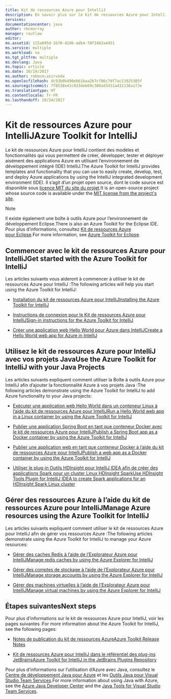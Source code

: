 ```yaml
---
title: Kit de ressources Azure pour IntelliJ
description: En savoir plus sur le kit de ressources Azure pour IntelliJ.
services: 
documentationcenter: java
author: rmcmurray
manager: routlaw
editor: 
ms.assetid: 115a095d-1b70-41d6-adb4-78f24b2a4451
ms.service: multiple
ms.workload: na
ms.tgt_pltfrm: multiple
ms.devlang: Java
ms.topic: article
ms.date: 10/19/2017
ms.author: robmcm;asirveda
ms.openlocfilehash: dc93b0b490eb61baa2b7cf86c7df7ac13925305f
ms.sourcegitcommit: 7f8538e41c833deb69c300ad3431a431136a1f3e
ms.translationtype: HT
ms.contentlocale: fr-FR
ms.lasthandoff: 10/24/2017
---
```

# <a name="azure-toolkit-for-intellij"></a><span data-ttu-id="f8a48-103">Kit de ressources Azure pour IntelliJ</span><span class="sxs-lookup"><span data-stu-id="f8a48-103">Azure Toolkit for IntelliJ</span></span>
<span data-ttu-id="f8a48-104">Le kit de ressources Azure pour IntelliJ contient des modèles et fonctionnalités qui vous permettent de créer, développer, tester et déployer aisément des applications Azure en utilisant l’environnement de développement intégré (IDE) IntelliJ.</span><span class="sxs-lookup"><span data-stu-id="f8a48-104">The Azure Toolkit for IntelliJ provides templates and functionality that you can use to easily create, develop, test, and deploy Azure applications by using the IntelliJ integrated development environment (IDE).</span></span> <span data-ttu-id="f8a48-105">Il s’agit d’un projet open source, dont le code source est disponible sous [licence MIT du site du projet](https://github.com/microsoft/azure-tools-for-java).</span><span class="sxs-lookup"><span data-stu-id="f8a48-105">It is an open-source project whose source code is available under the [MIT license from the project's site](https://github.com/microsoft/azure-tools-for-java).</span></span>

> [!NOTE]
> <span data-ttu-id="f8a48-106">Il existe également une boîte à outils Azure pour l’environnement de développement Eclipse.</span><span class="sxs-lookup"><span data-stu-id="f8a48-106">There is also an Azure Toolkit for the Eclipse IDE.</span></span> <span data-ttu-id="f8a48-107">Pour plus d’informations, consultez [Kit de ressources Azure pour Eclipse](../eclipse/azure-toolkit-for-eclipse.md).</span><span class="sxs-lookup"><span data-stu-id="f8a48-107">For more information, see [Azure Toolkit for Eclipse](../eclipse/azure-toolkit-for-eclipse.md).</span></span>
> 
> 

## <a name="get-started-with-the-azure-toolkit-for-intellij"></a><span data-ttu-id="f8a48-108">Commencer avec le kit de ressources Azure pour IntelliJ</span><span class="sxs-lookup"><span data-stu-id="f8a48-108">Get started with the Azure Toolkit for IntelliJ</span></span>
<span data-ttu-id="f8a48-109">Les articles suivants vous aideront à commencer à utiliser le kit de ressources Azure pour IntelliJ :</span><span class="sxs-lookup"><span data-stu-id="f8a48-109">The following articles will help you start using the Azure Toolkit for IntelliJ:</span></span>

* [<span data-ttu-id="f8a48-110">Installation du kit de ressources Azure pour IntelliJ</span><span class="sxs-lookup"><span data-stu-id="f8a48-110">Installing the Azure Toolkit for IntelliJ</span></span>](azure-toolkit-for-intellij-installation.md)

* [<span data-ttu-id="f8a48-111">Instructions de connexion pour le Kit de ressources Azure pour IntelliJ</span><span class="sxs-lookup"><span data-stu-id="f8a48-111">Sign-in instructions for the Azure Toolkit for IntelliJ</span></span>](azure-toolkit-for-intellij-sign-in-instructions.md)

* [<span data-ttu-id="f8a48-112">Créer une application web Hello World pour Azure dans IntelliJ</span><span class="sxs-lookup"><span data-stu-id="f8a48-112">Create a Hello World web app for Azure in IntelliJ</span></span>](azure-toolkit-for-intellij-create-hello-world-web-app.md)

## <a name="use-the-azure-toolkit-for-intellij-with-your-java-projects"></a><span data-ttu-id="f8a48-113">Utilisez le kit de ressources Azure pour IntelliJ avec vos projets Java</span><span class="sxs-lookup"><span data-stu-id="f8a48-113">Use the Azure Toolkit for IntelliJ with your Java Projects</span></span>
<span data-ttu-id="f8a48-114">Les articles suivants expliquent comment utiliser la Boîte à outils Azure pour IntelliJ afin d’ajouter la fonctionnalité Azure à vos projets Java :</span><span class="sxs-lookup"><span data-stu-id="f8a48-114">The following articles demonstrate using the Azure Toolkit for IntelliJ to add Azure functionality to your Java projects:</span></span>

* [<span data-ttu-id="f8a48-115">Exécuter une application web Hello World dans un conteneur Linux à l’aide du kit de ressources Azure pour IntelliJ</span><span class="sxs-lookup"><span data-stu-id="f8a48-115">Run a Hello World web app in a Linux container by using the Azure Toolkit for IntelliJ</span></span>](azure-toolkit-for-intellij-hello-world-web-app-linux.md)

* [<span data-ttu-id="f8a48-116">Publier une application Spring Boot en tant que conteneur Docker avec le kit de ressources Azure pour IntelliJ</span><span class="sxs-lookup"><span data-stu-id="f8a48-116">Publish a Spring Boot app as a Docker container by using the Azure Toolkit for IntelliJ</span></span>](azure-toolkit-for-intellij-publish-spring-boot-docker-app.md)

* [<span data-ttu-id="f8a48-117">Publier une application web en tant que conteneur Docker à l’aide du kit de ressources Azure pour IntelliJ</span><span class="sxs-lookup"><span data-stu-id="f8a48-117">Publish a web app as a Docker container by using the Azure Toolkit for IntelliJ</span></span>](azure-toolkit-for-intellij-publish-as-docker-container.md)

* [<span data-ttu-id="f8a48-118">Utiliser le plug-in Outils HDInsight pour IntelliJ IDEA afin de créer des applications Spark pour un cluster Linux HDInsight Spark</span><span class="sxs-lookup"><span data-stu-id="f8a48-118">Use HDInsight Tools Plugin for IntelliJ IDEA to create Spark applications for an HDInsight Spark Linux cluster</span></span>](/azure/hdinsight/hdinsight-apache-spark-intellij-tool-plugin)

## <a name="manage-azure-resources-using-the-azure-toolkit-for-intellij"></a><span data-ttu-id="f8a48-119">Gérer des ressources Azure à l’aide du kit de ressources Azure pour IntelliJ</span><span class="sxs-lookup"><span data-stu-id="f8a48-119">Manage Azure resources using the Azure Toolkit for IntelliJ</span></span>
<span data-ttu-id="f8a48-120">Les articles suivants expliquent comment utiliser le kit de ressources Azure pour IntelliJ afin de gérer vos ressources Azure :</span><span class="sxs-lookup"><span data-stu-id="f8a48-120">The following articles demonstrate using the Azure Toolkit for IntelliJ to manage your Azure resources:</span></span>

* [<span data-ttu-id="f8a48-121">Gérer des caches Redis à l’aide de l’Explorateur Azure pour IntelliJ</span><span class="sxs-lookup"><span data-stu-id="f8a48-121">Manage redis caches by using the Azure Explorer for IntelliJ</span></span>](azure-toolkit-for-intellij-managing-redis-caches-using-azure-explorer.md)

* [<span data-ttu-id="f8a48-122">Gérer des comptes de stockage à l’aide de l’Explorateur Azure pour IntelliJ</span><span class="sxs-lookup"><span data-stu-id="f8a48-122">Manage storage accounts by using the Azure Explorer for IntelliJ</span></span>](azure-toolkit-for-intellij-managing-virtual-machines-using-azure-explorer.md)

* [<span data-ttu-id="f8a48-123">Gérer des machines virtuelles à l’aide de l’Explorateur Azure pour IntelliJ</span><span class="sxs-lookup"><span data-stu-id="f8a48-123">Manage virtual machines by using the Azure Explorer for IntelliJ</span></span>](azure-toolkit-for-intellij-managing-storage-accounts-using-azure-explorer.md)

## <a name="next-steps"></a><span data-ttu-id="f8a48-124">Étapes suivantes</span><span class="sxs-lookup"><span data-stu-id="f8a48-124">Next steps</span></span>

<span data-ttu-id="f8a48-125">Pour plus d’informations sur le kit de ressources Azure pour IntelliJ, voir les pages suivantes :</span><span class="sxs-lookup"><span data-stu-id="f8a48-125">For more information about the Azure Toolkit for IntelliJ, see the following pages:</span></span>

* [<span data-ttu-id="f8a48-126">Notes de publication du kit de ressources Azure</span><span class="sxs-lookup"><span data-stu-id="f8a48-126">Azure Toolkit Release Notes</span></span>](https://github.com/Microsoft/azure-tools-for-java/releases)

* [<span data-ttu-id="f8a48-127">Kit de ressources Azure pour IntelliJ dans le référentiel des plug-ins JetBrains</span><span class="sxs-lookup"><span data-stu-id="f8a48-127">Azure Toolkit for IntelliJ in the JetBrains Plugins Repository</span></span>](https://plugins.jetbrains.com/plugin/8053-azure-toolkit-for-intellij)

<span data-ttu-id="f8a48-128">Pour plus d’informations sur l’utilisation d’Azure avec Java, consultez le [Centre de développement Java pour Azure](https://azure.microsoft.com/develop/java/) et les [Outils Java pour Visual Studio Team Services](https://java.visualstudio.com/).</span><span class="sxs-lookup"><span data-stu-id="f8a48-128">For more information about using Java with Azure, see the [Azure Java Developer Center](https://azure.microsoft.com/develop/java/) and the [Java Tools for Visual Studio Team Services](https://java.visualstudio.com/).</span></span>

<!-- [!INCLUDE [azure-toolkit-additional-resources](../includes/azure-toolkit-additional-resources.md)] -->

<!-- URL List -->

[Azure Java Developer Center]: https://azure.microsoft.com/develop/java/
[Java Tools for Visual Studio Team Services]: https://java.visualstudio.com/

<!-- Temporarily Deprecated URLs -->

<!-- [Debug a Java Web App on Azure in IntelliJ]: ./app-service-web/app-service-web-debug-java-web-app-in-intellij.md -->
